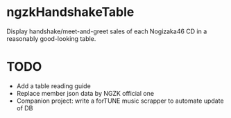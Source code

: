 # ngzkHandshakeTable
 Display handshake/meet-and-greet sales of each Nogizaka46 CD in a reasonably good-looking table.

# TODO
- Add a table reading guide
- Replace member json data by NGZK official one
- Companion project: write a forTUNE music scrapper to automate update of DB
